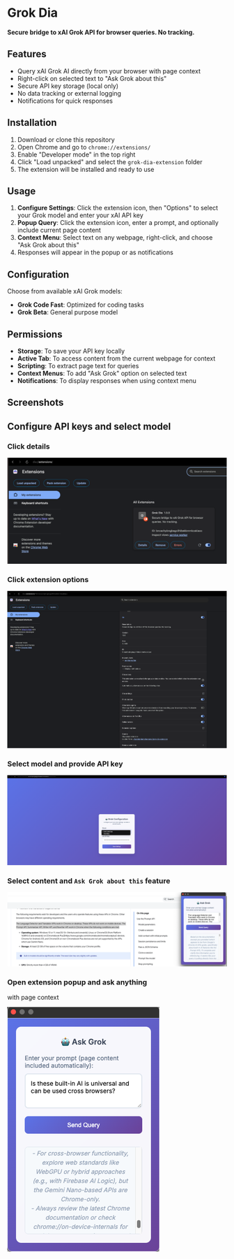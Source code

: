 # Grok Dia

**Secure bridge to xAI Grok API for browser queries. No tracking.**

## Features
- Query xAI Grok AI directly from your browser with page context
- Right-click on selected text to "Ask Grok about this"
- Secure API key storage (local only)
- No data tracking or external logging
- Notifications for quick responses

## Installation
1. Download or clone this repository
2. Open Chrome and go to `chrome://extensions/`
3. Enable "Developer mode" in the top right
4. Click "Load unpacked" and select the `grok-dia-extension` folder
5. The extension will be installed and ready to use

## Usage
1. **Configure Settings**: Click the extension icon, then "Options" to select your Grok model and enter your xAI API key
2. **Popup Query**: Click the extension icon, enter a prompt, and optionally include current page content
3. **Context Menu**: Select text on any webpage, right-click, and choose "Ask Grok about this"
4. Responses will appear in the popup or as notifications

## Configuration
Choose from available xAI Grok models:
- **Grok Code Fast**: Optimized for coding tasks
- **Grok Beta**: General purpose model

## Permissions
- **Storage**: To save your API key locally
- **Active Tab**: To access content from the current webpage for context
- **Scripting**: To extract page text for queries
- **Context Menus**: To add "Ask Grok" option on selected text
- **Notifications**: To display responses when using context menu

## Screenshots

## Configure API keys and select model

### Click details
![alt text](screenshots/extension-loaded-unpacked.png)


### Click extension options
![alt text](screenshots/extension-detail.png)

### Select model and provide API key
![alt text](screenshots/extension-config-page.png)

### Select content and `Ask Grok about this` feature

![alt text](screenshots/grok-context-menu-qa.png)

### Open extension popup and ask anything

with page context

![alt text](screenshots/grok-popup.png)